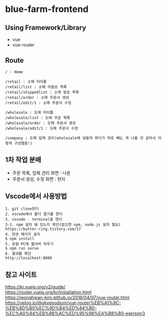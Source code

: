 # blue-farm-frontend

## Using Framework/Library

- vue
- vue-router

## Route

```
/ : Home

/retail : 소매 타이틀
/retail/list : 소매 미발송 목록
/retail/shippedlist : 소매 발송 목록
/retail/order : 소매 주문서 생성
/retail/edit/1 : 소매 주문서 수정

/wholesale : 도매 타이틀
/wholesale/list : 도매 주문 목록
/wholesale/order : 도매 주문서 생성
/wholesale/edit/1 : 도매 주문서 수정

/company : 도매 업체 관리(wholesale에 넣을까 하다가 따로 빼는 게 나을 것 같아서 이렇게 구성했옹!)
```

## 1차 작업 분배

- 주문 목록, 업체 관리 화면 : 나윤
- 주문서 생성, 수정 화면 : 현지

## Vscode에서 사용방법

```
1. git clone한다
2. vscode에서 폴더 열기를 한다
3. vscode - terminal을 연다
3-1. npm 설치 돼 있는지 확인(없으면 npm, node.js 설치 필요)
https://butter-ring.tistory.com/17
4. 연관 패키지 설치
$ npm install
5. 로컬 PC에 웹서버 띄우기
$ npm run serve
6. 결과물 확인
http://localhost:8080
```

## 참고 사이트

https://kr.vuejs.org/v2/guide/  
https://router.vuejs.org/kr/installation.html  
https://jeonghwan-kim.github.io/2018/04/07/vue-router.html
https://velog.io/@skyepodium/vue-router%EB%A1%9C-%EB%8D%B0%EC%9D%B4%ED%84%B0-%EC%A0%84%EB%8B%AC%ED%95%98%EA%B8%B0-eskrsmr3
